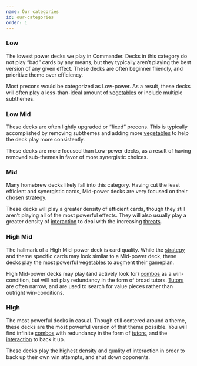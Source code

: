```yaml
---
name: Our categories
id: our-categories
order: 1
---
```


### Low

The lowest power decks we play in Commander. Decks in this category do not play “bad” cards by any means, but they typically aren’t playing the best version of any given effect. These decks are often beginner friendly, and prioritize theme over efficiency.

Most precons would be categorized as Low-power. As a result, these decks will often play a less-than-ideal amount of [vegetables](/assumptions#vegetables) or include multiple subthemes.

### Low Mid

These decks are often lightly upgraded or “fixed” precons. This is typically accomplished by removing subthemes and adding more [vegetables](/assumptions#vegetables) to help the deck play more consistently.

These decks are more focused than Low-power decks, as a result of having removed sub-themes in favor of more synergistic choices.

### Mid

Many homebrew decks likely fall into this category. Having cut the least efficient and synergistic cards, Mid-power decks are very focused on their chosen [strategy](/influences/strategy).

These decks will play a greater density of efficient cards, though they still aren’t playing all of the most powerful effects. They will also usually play a greater density of [interaction](/deckbuilding/interaction) to deal with the increasing [threats](/influences/threat-levels).

### High Mid

The hallmark of a High Mid-power deck is card quality. While the [strategy](/influences/strategies) and theme specific cards may look similar to a Mid-power deck, these decks play the most powerful [vegetables](/assumptions#vegetables) to augment their gameplan.

High Mid-power decks may play (and actively look for) [combos](/influences/combos) as a win-condition, but will not play redundancy in the form of broad tutors. [Tutors](/influences/tutors) are often narrow, and are used to search for value pieces rather than outright win-conditions.

### High

The most powerful decks in casual. Though still centered around a theme, these decks are the most powerful version of that theme possible. You will find infinite [combos](/influences/combos) with redundancy in the form of [tutors](/influences/tutors), and the [interaction](/deckbuilding/interaction) to back it up.

These decks play the highest density and quality of interaction in order to back up their own win attempts, and shut down opponents.
